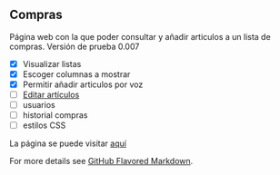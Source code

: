 ## Compras
Página web con la que poder consultar y añadir articulos a un lista de compras. Versión de prueba 0.007

- [x] Visualizar listas
- [x] Escoger columnas a mostrar
- [x] Permitir añadir articulos por voz
- [ ] [Editar artículos](https://github.com/RoberLozano/Compras/issues/2)
- [ ] usuarios
- [ ] historial compras
- [ ] estilos CSS

La página se puede visitar [aquí](https://roberlozano.github.io/Compras/index.html)

For more details see [GitHub Flavored Markdown](https://guides.github.com/features/mastering-markdown/).

